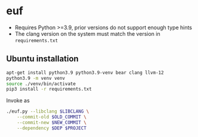 # euf
* Requires Python >=3.9, prior versions do not support enough type hints
* The clang version on the system must match the version in `requirements.txt`

## Ubuntu installation
```bash
apt-get install python3.9 python3.9-venv bear clang llvm-12
python3.9 -m venv venv
source ./venv/bin/activate
pip3 install -r requirements.txt
```

Invoke as
```bash
./euf.py --libclang $LIBCLANG \
	--commit-old $OLD_COMMIT \
	--commit-new $NEW_COMMIT \
	--dependency $DEP $PROJECT
```

